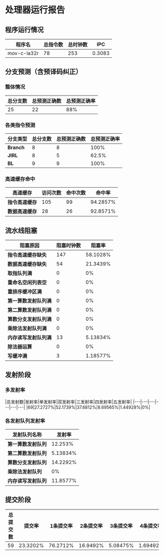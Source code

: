 # 处理器运行报告
## 程序运行情况
|程序名|总指令数|总时钟数|IPC|
|---|---|---|---|
|mov-c-la32r|78|253|0.3083|

## 分支预测（含预译码纠正）
### 整体情况
|总分支数|总预测正确数|总预测正确率|
|---|---|---|
|25|22|88%|

### 各类指令预测
|分支类型|总分支数|总预测正确数|总预测正确率|
|---|---|---|---|
|**Branch**| 8 | 8 | 100%|
|**JIRL**| 8 | 5 | 62.5%|
|**BL**| 9 | 9 | 100%|

### 高速缓存命中
|高速缓存|访问次数|命中次数|命中率|
|---|---|---|---|
|**指令高速缓存**| 105 | 99 | 94.2857%|
|**数据高速缓存**| 28 | 26 | 92.8571%|
## 流水线阻塞
|阻塞原因|阻塞时钟数|阻塞率|
|---|---|---|
|**指令高速缓存缺失**| 147 | 58.1028%|
|**数据高速缓存缺失**| 54 | 21.3439%|
|**取指队列满**| 0 | 0%|
|**重命名空闲列表空**|0 | 0%|
|**重排序缓冲区满**|0 | 0%|
|**第一算数发射队列满**|0 | 0%|
|**第二算数发射队列满**|0 | 0%|
|**算数分支发射队列满**|0 | 0%|
|**乘除法发射队列满**|0 | 0%|
|**内存读写发射队列满**|13 | 5.13834%|
|**除法器运算**|0 | 0%|
|**写缓冲满**|3 | 1.18577%|

## 发射阶段
### 多发射率
|总发射数|发射率|单发射率|双发射率|三发射率|四发射率|五发射率|
|---|---|---|---|---|---|
|69|27.2727%|52.1739%|37.6812%|8.69565%|1.44928%|0%|

### 各发射队列发射率
|发射队列名称|发射率|
|---|---|
|**第一算数发射队列**|12.253%|
|**第二算数发射队列**|5.13834%|
|**算数分支发射队列**|14.2292%|
|**乘除法发射队列**|0%|
|**内存读写发射队列**|11.8577%|

## 提交阶段
|总提交数|提交率|1条提交率|2条提交率|3条提交率|4条提交率|
|---|---|---|---|---|---|
|59|23.3202%|76.2712%|16.9492%|5.08475%|1.69492%|
